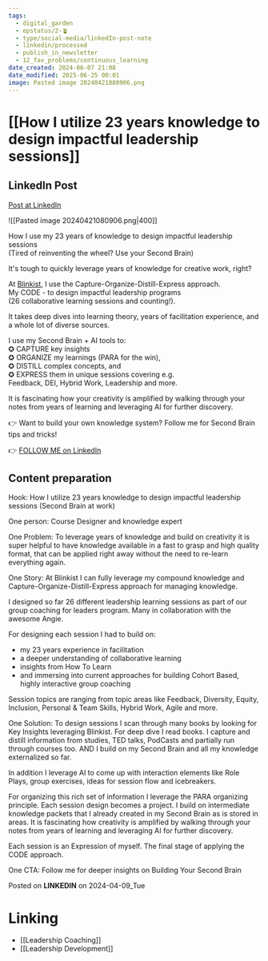 ```yaml
---
tags:
  - digital_garden
  - epstatus/2-🪴
  - type/social-media/linkedIn-post-note
  - linkedin/processed
  - publish_in_newsletter
  - 12_fav_problems/continuous_learning
date_created: 2024-06-07 21:08
date_modified: 2025-06-25 00:01
image: Pasted image 20240421080906.png
---
```

# [[How I utilize 23 years knowledge to design impactful leadership sessions]]

## LinkedIn Post

[Post at LinkedIn](https://www.linkedin.com/posts/sebastiankamilli_how-i-use-my-23-years-of-knowledge-to-design-activity-7183357970745831424-TUrs?utm_source=share&utm_medium=member_desktop)

![[Pasted image 20240421080906.png|400]]

How I use my 23 years of knowledge to design impactful leadership sessions  
(Tired of reinventing the wheel? Use your Second Brain)  
  
It's tough to quickly leverage years of knowledge for creative work, right?  
  
At [Blinkist](https://www.linkedin.com/company/blinkist/), I use the Capture-Organize-Distill-Express approach.  
My CODE - to design impactful leadership programs  
(26 collaborative learning sessions and counting!).  
  
It takes deep dives into learning theory, years of facilitation experience, and a whole lot of diverse sources.  
  
I use my Second Brain + AI tools to:  
✪ CAPTURE key insights  
✪ ORGANIZE my learnings (PARA for the win),  
✪ DISTILL complex concepts, and  
✪ EXPRESS them in unique sessions covering e.g.  
Feedback, DEI, Hybrid Work, Leadership and more.  
  
It is fascinating how your creativity is amplified by walking through your notes from years of learning and leveraging AI for further discovery.  
  
👉 Want to build your own knowledge system? Follow me for Second Brain tips and tricks!

👉 [FOLLOW ME on LinkedIn](https://www.linkedin.com/comm/mynetwork/discovery-see-all?usecase=PEOPLE_FOLLOWS&followMember=sebastiankamilli)

## Content preparation

Hook:
How I utilize 23 years knowledge to design impactful leadership sessions
(Second Brain at work)

One person:
Course Designer and knowledge expert

One Problem: 
To leverage years of knowledge and build on creativity it is super helpful to have knowledge available in a fast to grasp and high quality format, that can be applied right away without the need to re-learn everything again.

One Story:
At Blinkist I can fully leverage my compound knowledge and Capture-Organize-Distill-Express approach for managing knowledge. 

I designed so far 26 different leadership learning sessions as part of our group coaching for leaders program. Many in collaboration with the awesome Angie. 

For designing each session I had to build on:
+ my 23 years experience in facilitation
+ a deeper understanding of collaborative learning
+ insights from How To Learn
+ and immersing into current approaches for building Cohort Based, highly interactive group coaching 

Session topics are ranging from topic areas like Feedback, Diversity, Equity, Inclusion, Personal & Team Skills, Hybrid Work, Agile and more. 

One Solution:
To design sessions I scan through many books by looking for Key Insights leveraging Blinkist. For deep dive I read books. I capture and distill information from studies, TED talks, PodCasts and partially run through courses too. AND I build on my Second Brain and all my knowledge externalized so far.

In addition I leverage AI to come up with interaction elements like Role Plays, group exercises, ideas for session flow and icebreakers. 

For organizing this rich set of information I leverage the PARA organizing principle. Each session design becomes a project. I build on intermediate knowledge packets that I already created in my Second Brain as is stored in areas. It is fascinating how creativity is amplified by walking through your notes from years of learning and leveraging AI for further discovery.

Each session is an Expression of myself. The final stage of applying the CODE approach. 

One CTA:
Follow me for deeper insights on Building Your Second Brain

Posted on **LINKEDIN** on 2024-04-09_Tue

# Linking

+ [[Leadership Coaching]]
+ [[Leadership Development]]